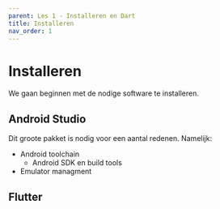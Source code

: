 ```yaml
---
parent: Les 1 - Installeren en Dart
title: Installeren
nav_order: 1
---
```


# Installeren
We gaan beginnen met de nodige software te installeren.

## Android Studio
Dit groote pakket is nodig voor een aantal redenen. Namelijk:
* Android toolchain
    * Android SDK en build tools
* Emulator managment


## Flutter
